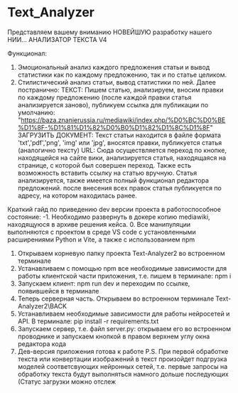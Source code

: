 # Text_Analyzer
Представляем вашему вниманию НОВЕЙШУЮ разработку нашего НИИ... АНАЛИЗАТОР ТЕКСТА V4

Функционал:
1. Эмоциональный анализ каждого предложения статьи и вывод статистики как по каждому предложению, так и по статье целиком.
2. Стилистический анализ статьи, вывод статистики по ней.
Далее постранично:
    ТЕКСТ: Пишем статью, анализируем, вносим правки по каждому предложению (после каждой правки статья анализируется заново), публикуем
           ссылка для публикации по умолчанию: "https://baza.znanierussia.ru/mediawiki/index.php/%D0%BC%D0%BE%D1%8F-%D1%81%D1%82%D0%B0%D1%82%D1%8C%D1%8F"
    ЗАГРУЗИТЬ ДОКУМЕНТ: Текст статьи находится в файле формата 'txt','pdf','png', 'img' или 'jpg', вносятся правки, публикуется статья (аналогично тексту)
    URL: Сюда осуществляется переход по кнопке, находящейся на сайте вики, анализируется статья, находящаяся на странице, с которой был совершен переход.
         Также есть возможность вставить ссылку на статью вручную. Статья анализируется, также имеется полный функционал редактора предложений.
         после внесения всех правок статья публикуется по адресу, на котором находилась ранее.

Краткий гайд по приведению dev версии проекта в работоспособное состояние:
-1. Необходимо развернуть в докере копию mediawiki, находящуюся в архиве решения кейса.
0. Все манипуляции выполняются с проектом в среде VS code с установленными расширениями Python и Vite, а также с использованием npm 
1. Открываем корневую папку проекта Text-Analyzer2 во встроенном терминале
2. Устанавливаем с помощью npm все необходимые зависимости для работы клиентской части приложения, т.е. пишем в терминале: npm i
3. Запускаем клиент: npm run dev и переходим по ссылке, появившейся в терминале
4. Теперь серверная часть. Открываем во встроенном терминале Text-Analyzer2\BACK
5. Устанавливаем необходимые зависимости для работы нейросетей и API. В терминале: pip install -r requirements.txt
6. Запускаем сервер, т.е. файл server.py: открываем его во встроенном проводнике и запускаем кнопкой в правом верхнем углу окна редактора кода
7. Дев-версия приложения готова к работе
P.S. При первой обработке текста или конвертации изображений в текст произойдет подгрузка моделей соответсвующих нейронных сетей,
     т.е. первые запросы на обработку текста будут выполняться намного дольше последующих
    (Статус загрузки можно отслеж
